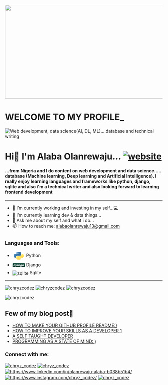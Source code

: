 <img src="https://github.com/chryzcodez/chryzcodez/blob/main/giphy.gif" height= "300" width= "1500"/> 

# WELCOME TO MY PROFILE_ 
![Web development, data science(AI, DL, ML)....database and technical writing](https://github.com/chryzcodez/chryzcodez/blob/main/laptop-office-internet-technology-177598.jpg)  

# Hi👋 I'm Alaba Olanrewaju...  [<img src='https://cdn.jsdelivr.net/npm/simple-icons@3.0.1/icons/icloud.svg' alt='website' height='40'>](https://linktr.ee/chryz_codez) 
#### ...from Nigeria and I do content on web development and data science..... database (Machine learning, Deep learning and Artificial Intelligence). I really enjoy learning languages and frameworks like python, django, sqlite and also i'm a technical writer and also looking forward to learning frontend development 

----------------------------------------------------------
- 🔭 I’m currently working and investing in my self...💻 
- 🌱 I’m currently learning dev & data things... 
- 💬 Ask me about my self and what i do... 
- 📫 How to reach me: alabaolanrewaju13@gmail.com

## <h3 align="left">Languages and Tools:</h3>
* <img align="center" src="https://raw.githubusercontent.com/devicons/devicon/master/icons/python/python-original.svg" alt="python" height="30" width="40"/> Python 
* <img align="center" src="https://raw.githubusercontent.com/devicons/devicon/master/icons/django/django-original.svg" alt="django" height="30" width="40"/> Django
* <img align="center" src="https://www.vectorlogo.zone/logos/sqlite/sqlite-icon.svg" alt="sqlite" height="30" width="40"/> Sqlite 
-------------------------------------------------------------------------------------------------------
<img align="center" src="https://github-readme-stats.vercel.app/api/top-langs?username=chryzcodez&show_icons=true&locale=en&layout=compact" alt="chryzcodez" />
<img align="center" src="https://github-readme-streak-stats.herokuapp.com/?user=chryzcodez&" alt="chryzcodez" />
<img align="center" src ="https://github-readme-stats.vercel.app/api?username=chryzcodez&show_icons=true&theme=radical" alt="chryzcodez" />

<img src="https://komarev.com/ghpvc/?username=chryzcodez&label=Profile%20views&color=0e75b6&style=flat" alt="chryzcodez" /> </p> <p align="right">

## Few of my blog post📝 
* [HOW TO MAKE YOUR GITHUB PROFILE README:)](https://chryzcodez.hashnode.dev/how-to-make-your-github-profile-readme) 
* [HOW TO IMPROVE YOUR SKILLS AS A DEVELOPER 1](https://dev.to/chryz_codez/how-to-improve-your-skills-as-a-developer-1-53bf) 
* [A SELF TAUGHT DEVELOPER](https://chryzcodez.hashnode.dev/a-self-taught-developer) 
* [PROGRAMMING AS A STATE OF MIND: )](https://app.daily.dev/posts/UL8t1Q2hc) 

<h3 align="left">Connect with me:</h3>
<p align="left">
<a href="https://dev.to/chryz_codez" target="blank"><img align="center" src="https://cdn.jsdelivr.net/npm/simple-icons@3.0.1/icons/dev-dot-to.svg" alt="chryz_codez" height="30" width="40" /></a>
<a href="https://hashnode.com/@chryzcodez" target="blank"><img align="center" src="https://cdn.jsdelivr.net/npm/simple-icons@3.0.1/icons/hashnode.svg" alt="chryz_codez" height="30" width="40" /></a>  
<a href="https://www.linkedin.com/in/olanrewaju-alaba-b038b51b4/" target="blank"><img align="center" src="https://cdn.jsdelivr.net/npm/simple-icons@3.0.1/icons/linkedin.svg" alt="https://www.linkedin.com/in/olanrewaju-alaba-b038b51b4/" height="30" width="40" /></a>
<a href="https://www.instagram.com/chryz_codez/" target="blank"><img align="center" src="https://cdn.jsdelivr.net/npm/simple-icons@3.0.1/icons/instagram.svg" alt="https://www.instagram.com/chryz_codez/" height="30" width="40" /></a>
<a href="https://twitter.com/chryz_codez" target="blank"><img align="center" src="https://cdn.jsdelivr.net/npm/simple-icons@3.0.1/icons/twitter.svg" alt="chryz_codez" height="30" width="40" /></a> 
</p>
